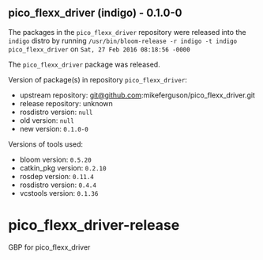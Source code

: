 ## pico_flexx_driver (indigo) - 0.1.0-0

The packages in the `pico_flexx_driver` repository were released into the `indigo` distro by running `/usr/bin/bloom-release -r indigo -t indigo pico_flexx_driver` on `Sat, 27 Feb 2016 08:18:56 -0000`

The `pico_flexx_driver` package was released.

Version of package(s) in repository `pico_flexx_driver`:
- upstream repository: git@github.com:mikeferguson/pico_flexx_driver.git
- release repository: unknown
- rosdistro version: `null`
- old version: `null`
- new version: `0.1.0-0`

Versions of tools used:
- bloom version: `0.5.20`
- catkin_pkg version: `0.2.10`
- rosdep version: `0.11.4`
- rosdistro version: `0.4.4`
- vcstools version: `0.1.36`


# pico_flexx_driver-release
GBP for pico_flexx_driver
